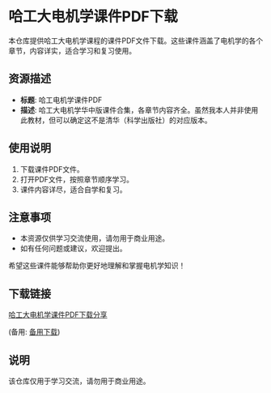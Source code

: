 # 哈工大电机学课件PDF下载

本仓库提供哈工大电机学课程的课件PDF文件下载。这些课件涵盖了电机学的各个章节，内容详实，适合学习和复习使用。

## 资源描述

- **标题**: 哈工电机学课件PDF
- **描述**: 哈工大电机学华中版课件合集，各章节内容齐全。虽然我本人并非使用此教材，但可以确定这不是清华（科学出版社）的对应版本。

## 使用说明

1. 下载课件PDF文件。
2. 打开PDF文件，按照章节顺序学习。
3. 课件内容详尽，适合自学和复习。

## 注意事项

- 本资源仅供学习交流使用，请勿用于商业用途。
- 如有任何问题或建议，欢迎提出。

希望这些课件能够帮助你更好地理解和掌握电机学知识！

## 下载链接
[哈工大电机学课件PDF下载分享](https://pan.quark.cn/s/e18c2cc85b17) 

(备用: [备用下载](https://pan.baidu.com/s/1ze5c-88HMXJW0_8GFZlAnA?pwd=1234))

## 说明

该仓库仅用于学习交流，请勿用于商业用途。
